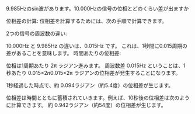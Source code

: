 9.985Hzのsin波があります。10.000Hzの信号の位相とどのくらい差が出ますか


位相差の計算:
位相差を計算するためには、次の手順で計算できます。

2つの信号の周波数の違い:

10.000Hz と 9.985Hz の違いは、0.015Hz です。
これは、1秒間に0.015周期の差があることを意味します。
時間あたりの位相差:

位相は1周期あたり 
2π ラジアン進みます。
周波数差 0.015Hz ということは、1秒あたり 
0.015×2𝜋0.015×2π ラジアンの位相差が発生することになります。

1秒経過した時点で、約 0.094ラジアン（約5.4度）の位相差が生じます。

位相差は時間とともに蓄積されていきます。例えば、10秒後の位相差は次のように計算できます。
約 0.942ラジアン（約54度）の位相差が生じます。